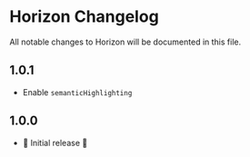# Horizon Changelog

All notable changes to Horizon will be documented in this file.

## 1.0.1

- Enable `semanticHighlighting`

## 1.0.0

- 🎉 Initial release 🎉
